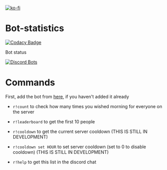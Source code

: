 [![ko-fi](https://ko-fi.com/img/githubbutton_sm.svg)](https://ko-fi.com/C0C34BAZX)
# Bot-statistics
[![Codacy Badge](https://api.codacy.com/project/badge/Grade/901967bd048b414c9f265d6e5f711f53)](https://app.codacy.com/gh/zal1000/reggeltbot?utm_source=github.com&utm_medium=referral&utm_content=zal1000/reggeltbot&utm_campaign=Badge_Grade)

Bot status

[![Discord Bots](https://top.gg/api/widget/749037285621628950.svg)](https://top.gg/bot/749037285621628950)

# Commands
First, add the bot from [here](https://discord.com/api/oauth2/authorize?client_id=749037285621628950&permissions=268790864&redirect_uri=https%3A%2F%2Freggeltbot.zal1000.net&scope=bot), if you haven't added it already

- `r!count` to check how many times you wished morning for everyone on the server

- `r!leaderboard` to get the first 10 people

- `r!cooldown` to get the current server cooldown (THIS IS STILL IN DEVELOPMENT)

- `r!cooldown set HOUR` to set server cooldown (set to 0 to disable cooldown) (THIS IS STILL IN DEVELOPMENT)

- `r!help` to get this list in the discord chat
